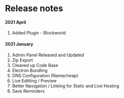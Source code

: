 
# Release notes

#### 2021 April
1. Added Plugin - Blockworld



#### 2021 January

1. Admin Panel Released and Updated
2. Zip Export
3. Cleaned up Code Base
4. Electron Bundling
5. DNS Configuration (Namecheap)
6. Live Editting / Preview
7. Better Navigation / Linking for Static and Live Hosting
8. Save Reminders

